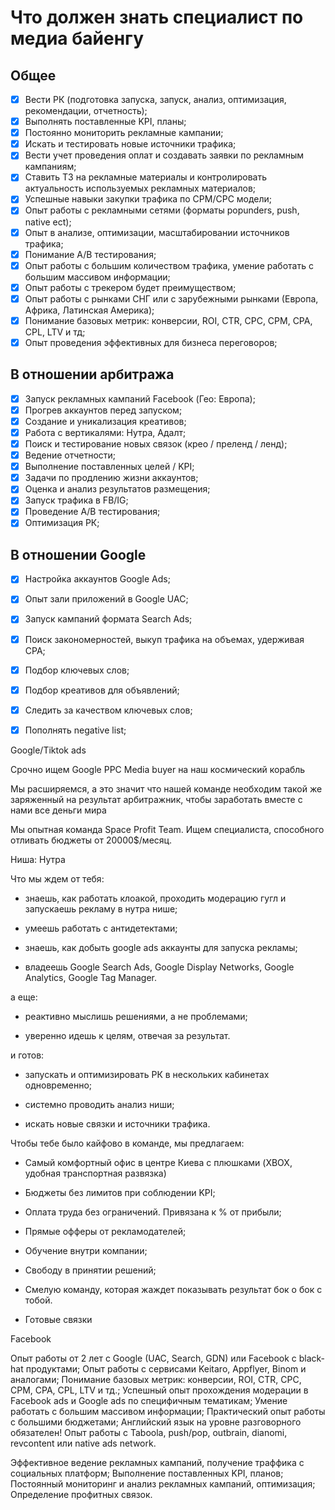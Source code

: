 # Что должен знать специалист по медиа байенгу

## Общее

- [X] Вести РК (подготовка запуска, запуск, анализ, оптимизация, рекомендации, отчетность);
- [X] Выполнять поставленные KPI, планы;
- [X] Постоянно мониторить рекламные кампании;
- [X] Искать и тестировать новые источники трафика;
- [X] Вести учет проведения оплат и создавать заявки по рекламным кампаниям;
- [X] Ставить ТЗ на рекламные материалы и контролировать актуальность используемых рекламных материалов;
- [X] Успешные навыки закупки трафика по СPM/СРС модели;
- [X] Опыт работы с рекламными сетями (форматы popunders, push, native ect);
- [X] Опыт в анализе, оптимизации, масштабировании источников трафика;
- [X] Понимание А/B тестирования;
- [X] Опыт работы с большим количеством трафика, умение работать с большим массивом информации;
- [X] Опыт работы с трекером будет преимуществом;
- [X] Опыт работы с рынками СНГ или с зарубежными рынками (Европа, Африка, Латинская Америка);
- [X] Понимание базовых метрик: конверсии, ROI, CTR, CPC, CPM, CPA, CPL, LTV и тд;
- [X] Опыт проведения эффективных для бизнеса переговоров;

## В отношении арбитража

- [X] Запуск рекламных кампаний Facebook (Гео: Европа);
- [X] Прогрев аккаунтов перед запуском;
- [X] Создание и уникализация креативов;
- [X] Работа с вертикалями: Нутра, Адалт;
- [X] Поиск и тестирование новых связок (крео / преленд / ленд);
- [X] Ведение отчетности;
- [X] Выполнение поставленных целей / KPI;
- [X] Задачи по продлению жизни аккаунтов;
- [X] Оценка и анализ результатов размещения;
- [X] Запуск трафика в FB/IG;
- [X] Проведение А/В тестирования;
- [X] Оптимизация РК;

## В отношении Google

- [X] Настройка аккаунтов Google Ads;
- [X] Опыт зали приложений в Google UAC;
- [X] Запуск кампаний формата Search Ads;
- [X] Поиск закономерностей, выкуп трафика на объемах, удерживая CPA;
- [X] Подбор ключевых слов; 
- [X] Подбор креативов для объявлений;
- [X] Следить за качеством ключевых слов; 
- [X] Пополнять negative list;







Google/Tiktok ads











Срочно ищем Google PPC Media buyer на наш космический корабль

Мы расширяемся, а это значит что нашей команде необходим такой же заряженный на результат арбитражник, чтобы заработать вместе с нами все деньги мира

Мы опытная команда Space Profit Team. Ищем специалиста, способного отливать бюджеты от 20000$/месяц.

Ниша: Нутра

Что мы ждем от тебя:

- знаешь, как работать клоакой, проходить модерацию гугл и запускаешь рекламу в нутра нише;

- умеешь работать с антидетектами;

- знаешь, как добыть google ads аккаунты для запуска рекламы;

- владеешь Google Search Ads, Google Display Networks, Google Analytics, Google Tag Manager.

а еще:

- реактивно мыслишь решениями, а не проблемами;

- уверенно идешь к целям, отвечая за результат.

и готов:

- запускать и оптимизировать РК в нескольких кабинетах одновременно;

- системно проводить анализ ниши;

- искать новые связки и источники трафика.

Чтобы тебе было кайфово в команде, мы предлагаем:

- Самый комфортный офис в центре Киева с плюшками (XBOX, удобная транспортная развязка)

- Бюджеты без лимитов при соблюдении KPI;

- Оплата труда без ограничений. Привязана к % от прибыли;

- Прямые офферы от рекламодателей;

- Обучение внутри компании;

- Свободу в принятии решений;

- Смелую команду, которая жаждет показывать результат бок о бок с тобой.

- Готовые связки



Facebook

Опыт работы от 2 лет с Google (UAC, Search, GDN) или Facebook c black-hat продуктами;
Опыт работы с сервисами Keitaro, Appflyer, Binom и аналогами;
Понимание базовых метрик: конверсии, ROI, CTR, CPC, CPM, CPA, CPL, LTV и тд.;
Успешный опыт прохождения модерации в Facebook ads и Google ads по специфичным тематикам;
Умение работать с большим массивом информации;
Практический опыт работы с большими бюджетами;
Английский язык на уровне разговорного обязателен!
Опыт работы с Taboola, push/pop, outbrain, dianomi, revcontent или native ads network.

Эффективное ведение рекламных кампаний, получение траффика с социальных платформ;
Выполнение поставленных KPI, планов;
Постоянный мониторинг и анализ рекламных кампаний, оптимизация;
Определение профитных связок.
